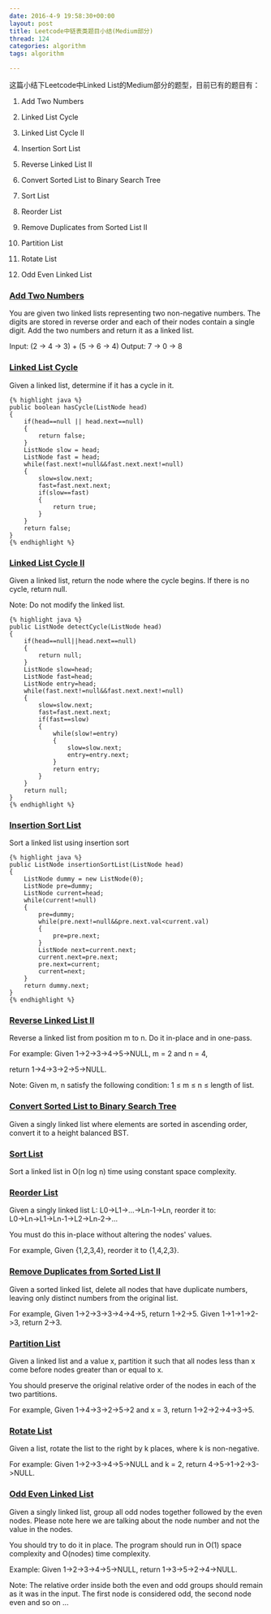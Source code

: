 ```yaml
---
date: 2016-4-9 19:58:30+00:00
layout: post
title: Leetcode中链表类题目小结(Medium部分)
thread: 124
categories: algorithm
tags: algorithm

---
```


这篇小结下Leetcode中Linked List的Medium部分的题型，目前已有的题目有：

1. Add Two Numbers

2. Linked List Cycle

3. Linked List Cycle II

4. Insertion Sort List

5. Reverse Linked List II 

6. Convert Sorted List to Binary Search Tree

7. Sort List

8. Reorder List

9. Remove Duplicates from Sorted List II

10. Partition List

11. Rotate List

12. Odd Even Linked List


### [Add Two Numbers](https://leetcode.com/problems/add-two-numbers/) ###

You are given two linked lists representing two non-negative numbers. The digits are stored in reverse order and each of their nodes contain a single digit. Add the two numbers and return it as a linked list.

Input: (2 -> 4 -> 3) + (5 -> 6 -> 4)
Output: 7 -> 0 -> 8


### [Linked List Cycle](https://leetcode.com/problems/linked-list-cycle/) ###

Given a linked list, determine if it has a cycle in it.

	{% highlight java %}
	public boolean hasCycle(ListNode head)
	{
		if(head==null || head.next==null)
		{
			return false;
		}
		ListNode slow = head;
		ListNode fast = head;
		while(fast.next!=null&&fast.next.next!=null)
		{
			slow=slow.next;
			fast=fast.next.next;
			if(slow==fast)
			{
				return true;
			}
		}
		return false;
	}
	{% endhighlight %}

### [Linked List Cycle II](https://leetcode.com/problems/linked-list-cycle-ii/) ###

Given a linked list, return the node where the cycle begins. If there is no cycle, return null.

Note: Do not modify the linked list.

	{% highlight java %}
	public ListNode detectCycle(ListNode head)
	{
		if(head==null||head.next==null)
		{
			return null;
		}
		ListNode slow=head;
		ListNode fast=head;
		ListNode entry=head;
		while(fast.next!=null&&fast.next.next!=null)
		{
			slow=slow.next;
			fast=fast.next.next;
			if(fast==slow)
			{
				while(slow!=entry)
				{
					slow=slow.next;
					entry=entry.next;
				}
				return entry;
			}
		}
		return null;
	}
	{% endhighlight %}


### [Insertion Sort List](https://leetcode.com/problems/insertion-sort-list/) ###

Sort a linked list using insertion sort

	{% highlight java %}
	public ListNode insertionSortList(ListNode head)
	{
		ListNode dummy = new ListNode(0);
		ListNode pre=dummy;
		ListNode current=head;
		while(current!=null)
		{
			pre=dummy;
			while(pre.next!=null&&pre.next.val<current.val)
			{
				pre=pre.next;
			}
			ListNode next=current.next;
			current.next=pre.next;
			pre.next=current;
			current=next;
		}
		return dummy.next;
	}
	{% endhighlight %}

### [Reverse Linked List II](https://leetcode.com/problems/reverse-linked-list-ii/) ###

Reverse a linked list from position m to n. Do it in-place and in one-pass.

For example:
Given 1->2->3->4->5->NULL, m = 2 and n = 4,

return 1->4->3->2->5->NULL.

Note:
Given m, n satisfy the following condition:
1 ≤ m ≤ n ≤ length of list.


### [Convert Sorted List to Binary Search Tree](https://leetcode.com/problems/convert-sorted-list-to-binary-search-tree/) ###

Given a singly linked list where elements are sorted in ascending order, convert it to a height balanced BST.


### [Sort List](https://leetcode.com/problems/sort-list/) ###

Sort a linked list in O(n log n) time using constant space complexity.


### [Reorder List](https://leetcode.com/problems/reorder-list/) ###


Given a singly linked list L: L0→L1→…→Ln-1→Ln,
reorder it to: L0→Ln→L1→Ln-1→L2→Ln-2→…

You must do this in-place without altering the nodes' values.

For example,
Given {1,2,3,4}, reorder it to {1,4,2,3}.


### [Remove Duplicates from Sorted List II](https://leetcode.com/problems/remove-duplicates-from-sorted-list-ii/) ###

Given a sorted linked list, delete all nodes that have duplicate numbers, leaving only distinct numbers from the original list.

For example,
Given 1->2->3->3->4->4->5, return 1->2->5.
Given 1->1->1->2->3, return 2->3.


### [Partition List](https://leetcode.com/problems/partition-list/) ###

Given a linked list and a value x, partition it such that all nodes less than x come before nodes greater than or equal to x.

You should preserve the original relative order of the nodes in each of the two partitions.

For example,
Given 1->4->3->2->5->2 and x = 3,
return 1->2->2->4->3->5.


### [Rotate List](https://leetcode.com/problems/rotate-list/) ###

Given a list, rotate the list to the right by k places, where k is non-negative.

For example:
Given 1->2->3->4->5->NULL and k = 2,
return 4->5->1->2->3->NULL.

### [Odd Even Linked List](https://leetcode.com/problems/odd-even-linked-list/) ###

Given a singly linked list, group all odd nodes together followed by the even nodes. Please note here we are talking about the node number and not the value in the nodes.

You should try to do it in place. The program should run in O(1) space complexity and O(nodes) time complexity.

Example:
Given 1->2->3->4->5->NULL,
return 1->3->5->2->4->NULL.

Note:
The relative order inside both the even and odd groups should remain as it was in the input. 
The first node is considered odd, the second node even and so on ...
















